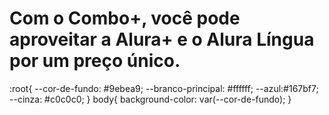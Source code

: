 <!DOCTYPE html>
<html lang="en">
<head>
    <meta charset="UTF-8">
    <meta name="viewport" content="width=device-width, initial-scale=1.0">
    <link rel="stylesheet" href="style.css">
    <title>Alura+</title>
</head>
<body>
    <h1>Com o Combo+, você pode aproveitar a Alura+ e o Alura Língua por um preço único.</h1>
</body>
</html>
:root{
    --cor-de-fundo: #9ebea9;
    --branco-principal: #ffffff;
    --azul:#167bf7;
    --cinza: #c0c0c0;
}
body{
    background-color: var(--cor-de-fundo);
}
